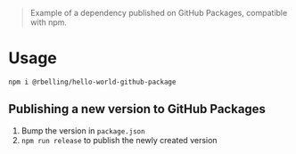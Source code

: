 > Example of a dependency published on GitHub Packages, compatible with npm.

# Usage
`npm i @rbelling/hello-world-github-package`

## Publishing a new version to GitHub Packages
1. Bump the version in `package.json`
2. `npm run release` to publish the newly created version